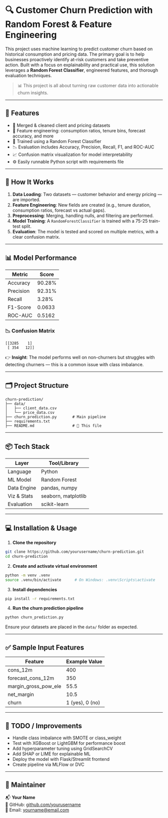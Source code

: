 # 🔍 Customer Churn Prediction with Random Forest & Feature Engineering

This project uses machine learning to predict customer churn based on historical consumption and pricing data. The primary goal is to help businesses proactively identify at-risk customers and take preventive action. Built with a focus on explainability and practical use, this solution leverages a **Random Forest Classifier**, engineered features, and thorough evaluation techniques.

> 📊 This project is all about turning raw customer data into actionable churn insights.

---

## 🚀 Features

- 📂 Merged & cleaned client and pricing datasets  
- 🧠 Feature engineering: consumption ratios, tenure bins, forecast accuracy, and more  
- 🌲 Trained using a Random Forest Classifier  
- 📉 Evaluation includes Accuracy, Precision, Recall, F1, and ROC-AUC  
- 📈 Confusion matrix visualization for model interpretability  
- ⚙️ Easily runnable Python script with requirements file  

---

## 🧠 How It Works

1. **Data Loading**: Two datasets — customer behavior and energy pricing — are imported.  
2. **Feature Engineering**: New fields are created (e.g., tenure duration, consumption ratios, forecast vs actual gaps).  
3. **Preprocessing**: Merging, handling nulls, and filtering are performed.  
4. **Model Training**: A `RandomForestClassifier` is trained with a 75-25 train-test split.  
5. **Evaluation**: The model is tested and scored on multiple metrics, with a clear confusion matrix.  

---

## 📊 Model Performance

| Metric      | Score     |
|-------------|-----------|
| Accuracy    | 90.28%    |
| Precision   | 92.31%    |
| Recall      | 3.28%     |
| F1-Score    | 0.0633    |
| ROC-AUC     | 0.5162    |

### 📉 Confusion Matrix
```
[[3285    1]
 [ 354   12]]
```
👉 **Insight**: The model performs well on non-churners but struggles with detecting churners — this is a common issue with class imbalance.

---

## 🗂️ Project Structure

```
churn-prediction/
├── data/
│   ├── client_data.csv
│   └── price_data.csv
├── churn_prediction.py       # Main pipeline
├── requirements.txt
├── README.md                 # 📘 This file
```

---

## 📦 Tech Stack

| Layer        | Tool/Library       |
|--------------|--------------------|
| Language     | Python             |
| ML Model     | Random Forest      |
| Data Engine  | pandas, numpy      |
| Viz & Stats  | seaborn, matplotlib|
| Evaluation   | scikit-learn       |

---

## 💻 Installation & Usage

1. **Clone the repository**
```bash
git clone https://github.com/yourusername/churn-prediction.git
cd churn-prediction
```

2. **Create and activate virtual environment**
```bash
python -m venv .venv
source .venv/bin/activate      # On Windows: .venv\Scripts\activate
```

3. **Install dependencies**
```bash
pip install -r requirements.txt
```

4. **Run the churn prediction pipeline**
```bash
python churn_prediction.py
```

Ensure your datasets are placed in the `data/` folder as expected.

---

## ✅ Sample Input Features

| Feature                | Example Value     |
|------------------------|-------------------|
| cons_12m               | 400               |
| forecast_cons_12m      | 350               |
| margin_gross_pow_ele   | 55.5              |
| net_margin             | 10.5              |
| churn                  | 1 (yes), 0 (no)   |

---

## 📌 TODO / Improvements

- Handle class imbalance with SMOTE or class_weight  
- Test with XGBoost or LightGBM for performance boost  
- Add hyperparameter tuning using GridSearchCV  
- Add SHAP or LIME for explainable ML  
- Deploy the model with Flask/Streamlit frontend  
- Create pipeline via MLFlow or DVC  

---

## 👤 Maintainer

📬 **Your Name**  
🔗 GitHub: [github.com/yourusername](https://github.com/yourusername)  
📧 Email: yourname@email.com
